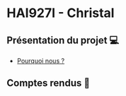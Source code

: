 # HAI927I - Christal

## Présentation du projet 💻

* [Pourquoi nous ?](https://github.com/Christinamrn/HAI927I-Christal/blob/main/Pr%C3%A9sentations/HAI927I%20-%20Choix%20sujet%20-%20D%C3%A9bruitage.pdf)

## Comptes rendus 📝
<!-- * [Compte rendu n°1]() -->
